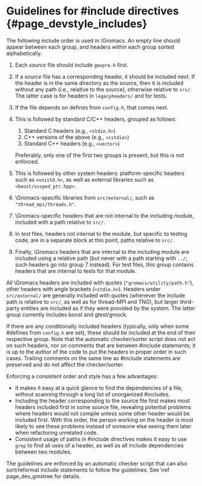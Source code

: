 Guidelines for \#include directives {#page_devstyle_includes}
===================================

The following include order is used in \Gromacs. An empty line should appear
between each group, and headers within each group sorted alphabetically.

 1. Each _source_ file should include `gmxpre.h` first.
 2. If a _source_ file has a corresponding header, it should be included next.
    If the header is in the same directory as the source, then it is included
    without any path (i.e., relative to the source), otherwise relative to
    `src/`.  The latter case is for headers in `legacyheaders/` and for tests.
 3. If the file depends on defines from `config.h`, that comes next.
 4. This is followed by standard C/C++ headers, grouped as follows:

     1. Standard C headers (e.g., `<stdio.h>`)
     2. C++ versions of the above (e.g., `<cstdio>`)
     3. Standard C++ headers (e.g., `<vector>`)

    Preferably, only one of the first two groups is present, but this is not
    enforced.
 5. This is followed by other system headers: platform-specific headers such as
    `<unistd.h>`, as well as external libraries such as
    `<boost/scoped_ptr.hpp>`.
 6. \Gromacs-specific libraries from `src/external/`, such as
    `"thread_mpi/threads.h"`.
 7. \Gromacs-specific headers that are not internal to the including module,
    included with a path relative to `src/`.
 8. In _test_ files, headers not internal to the module, but specific to
    testing code, are in a separate block at this point, paths relative to
    `src/`.
 9. Finally, \Gromacs headers that are internal to the including module are
    included using a relative path (but never with a path starting with `../`;
    such headers go into group 7 instead).  For test files, this group contains
    headers that are internal to tests for that module.

All \Gromacs headers are included with quotes (`"gromacs/utility/path.h"`),
other headers with angle brackets (`<stdio.h>`).  Headers under `src/external/`
are generally included with quotes (whenever the include path is relative to
`src/`, as well as for thread-MPI and TNG), but larger third-party entities are
included as if they were provided by the system.  The latter group currently
includes boost and gtest/gmock.

If there are any conditionally included headers (typically, only when some
\#defines from `config.h` are set), these should be included at the end of
their respective group.  Note that the automatic checker/sorter script does not
act on such headers, nor on comments that are between \#include statements; it
is up to the author of the code to put the headers in proper order in such
cases.  Trailing comments on the same line as \#include statements are
preserved and do not affect the checker/sorter.

Enforcing a consistent order and style has a few advantages:
 * It makes it easy at a quick glance to find the dependencies of a file,
   without scanning through a long list of unorganized \#includes.
 * Including the header corresponding to the source file first makes most
   headers included first in some source file, revealing potential problems
   where headers would not compile unless some other header would be included
   first.  With this order, the person working on the header is most likely to
   see these problems instead of someone else seeing them later when
   refactoring unrelated code.
 * Consistent usage of paths in \#include directives makes it easy to use
   `grep` to find all uses of a header, as well as all include dependencies
   between two modules.

The guidelines are enforced by an automatic checker script that can also
sort/reformat include statements to follow the guidelines.
See \ref page_dev_gmxtree for details.
